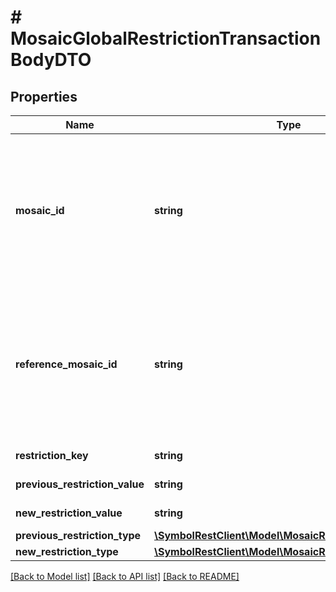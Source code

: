 # # MosaicGlobalRestrictionTransactionBodyDTO

## Properties

Name | Type | Description | Notes
------------ | ------------- | ------------- | -------------
**mosaic_id** | **string** | Mosaic identifier. If the most significant bit of byte 0 is set, a namespaceId (alias) is used instead of the real mosaic identifier. |
**reference_mosaic_id** | **string** | Mosaic identifier. If the most significant bit of byte 0 is set, a namespaceId (alias) is used instead of the real mosaic identifier. |
**restriction_key** | **string** | Restriction key. |
**previous_restriction_value** | **string** | Restriction value. |
**new_restriction_value** | **string** | Restriction value. |
**previous_restriction_type** | [**\SymbolRestClient\Model\MosaicRestrictionTypeEnum**](MosaicRestrictionTypeEnum.md) |  |
**new_restriction_type** | [**\SymbolRestClient\Model\MosaicRestrictionTypeEnum**](MosaicRestrictionTypeEnum.md) |  |

[[Back to Model list]](../../README.md#models) [[Back to API list]](../../README.md#endpoints) [[Back to README]](../../README.md)
